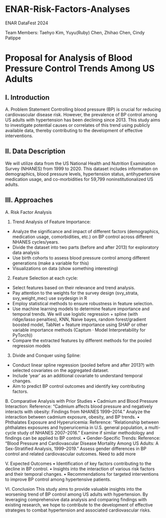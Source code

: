 # ENAR-Risk-Factors-Analyses
ENAR DataFest 2024

Team Members: Taehyo Kim, Yuyu(Ruby) Chen, Zhihao Chen, Cindy Patippe 

# Proposal for Analysis of Blood Pressure Control Trends Among US Adults
## I. Introduction
A. Problem Statement
Controlling blood pressure (BP) is crucial for reducing cardiovascular disease risk. However, the prevalence of BP control among US adults with hypertension has been declining since 2013. This study aims to investigate potential causes or correlates of this trend using publicly available data, thereby contributing to the development of effective interventions.
## II. Data Description
We will utilize data from the US National Health and Nutrition Examination Survey (NHANES) from 1999 to 2020. This dataset includes information on demographics, blood pressure levels, hypertension status, antihypertensive medication usage, and co-morbidities for 59,799 noninstitutionalized US adults.
## III. Approaches
A. Risk Factor Analysis
1. Trend Analysis of Feature Importance:
  - Analyze the significance and impact of different factors (demographics, medication usage, comorbidities, etc.) on BP control across different NHANES cycles/years.
  - Divide the dataset into two parts (before and after 2013) for exploratory data analysis
  - Use birth cohorts to assess blood pressure control among different generations (make a variable for this)
  - Visualizations on data (show something interesting)

2. Feature Selection at each cycle:
  - Select features based on their relevance and trend analysis.
  - Pay attention to the weights for the survey design (svy_strata, svy_weight_mec) use svydesign in R
  - Employ statistical methods to ensure robustness in feature selection.
  - Use machine learning models to determine feature importance and temporal trends. We will use logistic regression + spline (with ridge/lasso penalties), KNN, Naive bayes, random forest/gradient boosted model, TabNet + feature importance using SHAP or other variable importance methods (Captum · Model Interpretability for PyTorch))
  - Compare the extracted features by different methods for the pooled regression models

3. Divide and Conquer using Spline:
  - Conduct linear spline regression (pooled before and after 2013?) with selected covariates on the aggregated dataset.
  - Include ‘year’ as an additional covariate to understand temporal changes.
  - Aim to predict BP control outcomes and identify key contributing factors.

B. Comparative Analysis with Prior Studies
• Cadmium and Blood Pressure Interaction:
    Reference: “Cadmium affects blood pressure and negatively interacts with obesity: Findings from NHANES 1999–2014.”
    Analyze the interaction between cadmium exposure, obesity, and BP trends.
• Phthalates Exposure and Hyperuricemia:
    Reference: “Relationship between phthalates exposures and hyperuricemia in U.S. general population, a multi-cycle study of NHANES 2007–2016.”
    Examine if similar methodology and findings can be applied to BP control.
• Gender-Specific Trends:
    Reference: “Blood Pressure and Cardiovascular Disease Mortality Among US Adults: A Sex-Stratified Analysis, 1999–2019.”
    Assess gender differences in BP control and related cardiovascular outcomes.
Need to add more 

V. Expected Outcomes
• Identification of key factors contributing to the decline in BP control.
• Insights into the interaction of various risk factors and their temporal changes.
• Recommendations for targeted interventions to improve BP control among hypertensive patients.

VI. Conclusion
This study aims to provide valuable insights into the worsening trend of BP control among US adults with hypertension. By leveraging comprehensive data analysis and comparing findings with existing research, we hope to contribute to the development of effective strategies to combat hypertension and associated cardiovascular risks.





